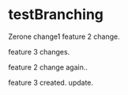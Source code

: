 # testBranching
Zerone change1
feature 2 change.

feature 3 changes.


feature 2 change again..

feature 3 created. update.
